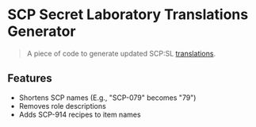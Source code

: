 # SCP Secret Laboratory Translations Generator

> A piece of code to generate updated SCP:SL [translations](https://www.youtube.com/watch?v=nXZpNtWNwfs).

## Features

- Shortens SCP names (E.g., "SCP-079" becomes "79")
- Removes role descriptions
- Adds SCP-914 recipes to item names
